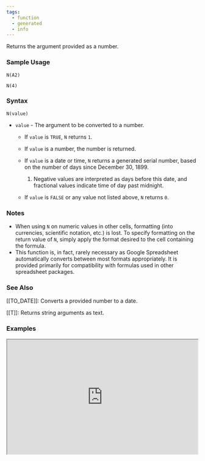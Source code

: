 ```yaml
---
tags:
  - function
  - generated
  - info
---
```


Returns the argument provided as a number.

### Sample Usage

`N(A2)`

`N(4)`

### Syntax

`N(value)`

* `value` - The argument to be converted to a number.

  + If `value` is `TRUE`, `N` returns `1`.
  + If `value` is a number, the number is returned.
  + If `value` is a date or time, `N` returns a generated serial number, based on the number of days since December 30, 1899.

    1. Negative values are interpreted as days before this date, and fractional values indicate time of day past midnight.
  + If `value` is `FALSE` or any value not listed above, `N` returns `0`.

### Notes

* When using `N` on numeric values in other cells, formatting (into currencies, scientific notation, etc.) is lost. To specify formatting on the return value of `N`, simply apply the format desired to the cell containing the formula.
* This function is, in fact, rarely necessary as Google Spreadsheet automatically converts between most formats appropriately. It is provided primarily for compatibility with formulas used in other spreadsheet packages.

### See Also

[[TO_DATE]]: Converts a provided number to a date.

[[T]]: Returns string arguments as text.

### Examples

<iframe height="300" src="https://docs.google.com/spreadsheet/pub?key=0As3tAuweYU9QdDllV181M21lcFdlNFFNQkV5NnRGakE&amp;output=html" width="500"></iframe>